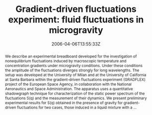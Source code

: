 ---
title: "Gradient-driven fluctuations experiment: fluid fluctuations in microgravity"
authors:
- Alberto Vailati
- admin
- Stefano Mazzoni
- Marzio Giglio
- Gennady Nikolaenko
- Christopher J. Takacs
- David S. Cannell
- William V. Meyer
- Anthony E. Smart

#author_notes:
#- "author1 note"
#- "author2 note"
date: "2006-04-06T13:55:33Z"
doi: "10.1364/ao.45.002155"

# Schedule page publish date (NOT publication's date).
publishDate: "2024-04-15T00:00:00Z"

# Publication type.
# Legend: 0 = Uncategorized; 1 = Conference paper; 2 = Journal article;
# 3 = Preprint / Working Paper; 4 = Report; 5 = Book; 6 = Book section;
# 7 = Thesis; 8 = Patent
publication_types: ["article-journal"]

# Publication name and optional abbreviated publication name.
publication: "*Applied Optics* **45**, 2155-2165"
publication_short: "*Appl. Opt.* **45**, 2155-2165"

abstract: "We describe an experimental breadboard developed for the investigation of nonequilibrium fluctuations induced by macroscopic temperature and concentration gradients under microgravity conditions. Under these conditions the amplitude of the fluctuations diverges strongly for long wavelengths. The setup was developed at the University of Milan and at the University of California at Santa Barbara within the gradient-driven fluctuations experiment (GRADFLEX) project of the European Space Agency, in collaboration with the National Aeronautics and Space Administration. The apparatus uses a quantitative shadowgraph technique for characterization of the static power spectrum of the fluctuations S(q) and the measurement of their dynamics. We present preliminary experimental results for S(q) obtained in the presence of gravity for gradient-driven fluctuations for two cases, those induced in a liquid mixture with a …"

# Summary. An optional shortened abstract.
summary:

tags:
#- tag1
#- tag2
featured: false

links:
#- name: Link
#  url: "link..."
#url_pdf: ''
#url_code: ''
#url_dataset: ''
#url_poster: ''
#url_project: ''
#url_slides: ''
#url_source: ''
#url_video: ''

# Featured image
# To use, add an image named `featured.jpg/png` to your page's folder. 
#image:
#  caption: ""
#  focal_point: ""
#  preview_only: false

# Associated Projects (optional).
#   Associate this publication with one or more of your projects.
#   Simply enter your project's folder or file name without extension.
#   E.g. `internal-project` references `content/project/internal-project/index.md`.
#   Otherwise, set `projects: []`.
projects: []

# Slides (optional).
#   Associate this publication with Markdown slides.
#   Simply enter your slide deck's filename without extension.
#   E.g. `slides: "example"` references `content/slides/example/index.md`.
#   Otherwise, set `slides: ""`.
slides:

# Comments (optional).
#   Enable comments in the page.
commentable: false
---